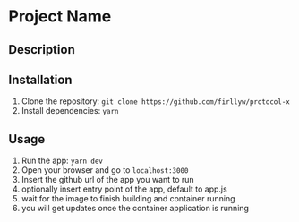 # Project Name

## Description


## Installation
1. Clone the repository: `git clone https://github.com/firllyw/protocol-x`
2. Install dependencies: `yarn`

## Usage
1. Run the app: `yarn dev`
2. Open your browser and go to `localhost:3000`
3. Insert the github url of the app you want to run
4. optionally insert entry point of the app, default to app.js
5. wait for the image to finish building and container running
6. you will get updates once the container application is running